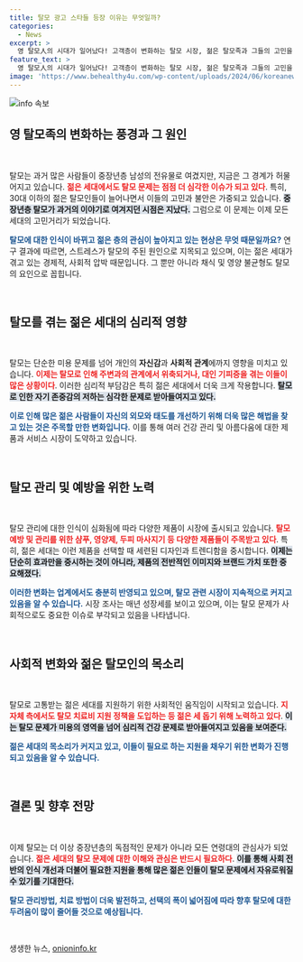 ```yaml
---
title: 탈모 광고 스타들 등장 이유는 무엇일까?
categories:
  - News
excerpt: >
  영 탈모人의 시대가 일어났다! 고객층이 변화하는 탈모 시장, 젊은 탈모족과 그들의 고민을 심층 분석한 이 기사를 클릭해보세요. 당신의 머리카락도 지킬 방법이 여기에!
feature_text: >
  영 탈모人의 시대가 일어났다! 고객층이 변화하는 탈모 시장, 젊은 탈모족과 그들의 고민을 심층 분석한 이 기사를 클릭해보세요. 당신의 머리카락도 지킬 방법이 여기에!
image: 'https://www.behealthy4u.com/wp-content/uploads/2024/06/koreanews.jpg'
---
```


<p><img src="https://www.behealthy4u.com/wp-content/uploads/2024/06/koreanews.jpg" alt="info 속보" /></p>

<h2 data-ke-size="size26">영 탈모족의 변화하는 풍경과 그 원인</h2>

<p data-ke-size="size16">&nbsp;</p>

<p>탈모는 과거 많은 사람들이 중장년층 남성의 전유물로 여겼지만, 지금은 그 경계가 허물어지고 있습니다. <b><span style="color: #ee2323;">젊은 세대에서도 탈모 문제는 점점 더 심각한 이슈가 되고 있다</span></b>. 특히, 30대 이하의 젊은 탈모인들이 늘어나면서 이들의 고민과 불안은 가중되고 있습니다. <b><span style="background-color: #21538527;">중장년층 탈모가 과거의 이야기로 여겨지던 시점은 지났다.</span></b> 그럼으로 이 문제는 이제 모든 세대의 고민거리가 되었습니다. </p>

<p><b><span style="color: #1a5490;">탈모에 대한 인식이 바뀌고 젊은 층의 관심이 높아지고 있는 현상은 무엇 때문일까요?</span></b> 연구 결과에 따르면, 스트레스가 탈모의 주된 원인으로 지목되고 있으며, 이는 젊은 세대가 겪고 있는 경제적, 사회적 압박 때문입니다. 그 뿐만 아니라 채식 및 영양 불균형도 탈모의 요인으로 꼽힙니다.</p>

<p data-ke-size="size16">&nbsp;</p>

<h2 data-ke-size="size26">탈모를 겪는 젊은 세대의 심리적 영향</h2>

<p data-ke-size="size16">&nbsp;</p>

<p>탈모는 단순한 미용 문제를 넘어 개인의 <b>자신감</b>과 <b>사회적 관계</b>에까지 영향을 미치고 있습니다. <b><span style="color: #ee2323;">이제는 탈모로 인해 주변과의 관계에서 위축되거나, 대인 기피증을 겪는 이들이 많은 상황이다</span></b>. 이러한 심리적 부담감은 특히 젊은 세대에서 더욱 크게 작용합니다. <b><span style="background-color: #21538527;">탈모로 인한 자기 존중감의 저하는 심각한 문제로 받아들여지고 있다.</span></b> </p>

<p><b><span style="color: #1a5490;">이로 인해 많은 젊은 사람들이 자신의 외모와 태도를 개선하기 위해 더욱 많은 해법을 찾고 있는 것은 주목할 만한 변화입니다.</span></b> 이를 통해 여러 건강 관리 및 아름다움에 대한 제품과 서비스 시장이 도약하고 있습니다.</p>

<p data-ke-size="size16">&nbsp;</p>

<h2 data-ke-size="size26">탈모 관리 및 예방을 위한 노력</h2>

<p data-ke-size="size16">&nbsp;</p>

<p>탈모 관리에 대한 인식이 심화됨에 따라 다양한 제품이 시장에 출시되고 있습니다. <b><span style="color: #ee2323;">탈모 예방 및 관리를 위한 샴푸, 영양제, 두피 마사지기 등 다양한 제품들이 주목받고 있다</span></b>. 특히, 젊은 세대는 이런 제품을 선택할 때 세련된 디자인과 트렌디함을 중시합니다. <b><span style="background-color: #21538527;">이제는 단순히 효과만을 중시하는 것이 아니라, 제품의 전반적인 이미지와 브랜드 가치 또한 중요해졌다.</span></b> </p>

<p><b><span style="color: #1a5490;">이러한 변화는 업계에서도 충분히 반영되고 있으며, 탈모 관련 시장이 지속적으로 커지고 있음을 알 수 있습니다.</span></b> 시장 조사는 매년 성장세를 보이고 있으며, 이는 탈모 문제가 사회적으로도 중요한 이슈로 부각되고 있음을 나타냅니다.</p>

<p data-ke-size="size16">&nbsp;</p>

<h2 data-ke-size="size26">사회적 변화와 젊은 탈모인의 목소리</h2>

<p data-ke-size="size16">&nbsp;</p>

<p>탈모로 고통받는 젊은 세대를 지원하기 위한 사회적인 움직임이 시작되고 있습니다. <b><span style="color: #ee2323;">지자체 측에서도 탈모 치료비 지원 정책을 도입하는 등 젊은 세 돕기 위해 노력하고 있다</span></b>. <b><span style="background-color: #21538527;">이는 탈모 문제가 미용의 영역을 넘어 심리적 건강 문제로 받아들여지고 있음을 보여준다.</span></b> </p>

<p><b><span style="color: #1a5490;">젊은 세대의 목소리가 커지고 있고, 이들이 필요로 하는 지원을 채우기 위한 변화가 진행되고 있음을 알 수 있습니다.</span></b> </p>

<p data-ke-size="size16">&nbsp;</p>

<h2 data-ke-size="size26">결론 및 향후 전망</h2>

<p data-ke-size="size16">&nbsp;</p>

<p>이제 탈모는 더 이상 중장년층의 독점적인 문제가 아니라 모든 연령대의 관심사가 되었습니다. <b><span style="color: #ee2323;">젊은 세대의 탈모 문제에 대한 이해와 관심은 반드시 필요하다</span></b>. <b><span style="background-color: #21538527;">이를 통해 사회 전반의 인식 개선과 더불어 필요한 지원을 통해 많은 젊은 인들이 탈모 문제에서 자유로워질 수 있기를 기대한다.</span></b> </p>

<p><b><span style="color: #1a5490;">탈모 관리방법, 치료 방법이 더욱 발전하고, 선택의 폭이 넓어짐에 따라 향후 탈모에 대한 두려움이 많이 줄어들 것으로 예상됩니다.</span></b> </p>

<p data-ke-size="size16">&nbsp;</p>
생생한 뉴스, <a href="https://onioninfo.kr" rel="dofollow">onioninfo.kr</a>


